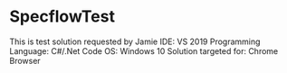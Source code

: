 # SpecflowTest
This is test solution requested by Jamie
IDE: VS 2019
Programming Language: C#/.Net Code
OS: Windows 10
Solution targeted for: Chrome Browser
